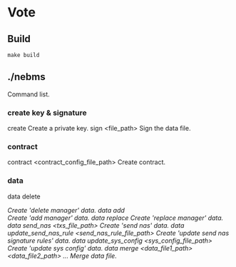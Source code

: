 # Vote

## Build
```
make build
```


## ./nebms

Command list.

### create key & signature
create             Create a private key.
sign <file_path>   Sign the data file.

### contract
contract <contract_config_file_path>                 Create contract.

### data
data delete <address>                                Create 'delete manager' data.
data add <address>                                   Create 'add manager' data.
data replace <oldAddress> <newAddress>               Create 'replace manager' data.
data send_nas <txs_file_path>                        Create 'send nas' data.
data update_send_nas_rule <send_nas_rule_file_path>  Create 'update send nas signature rules' data.
data update_sys_config <sys_config_file_path>        Create 'update sys config' data.
data merge <data_file1_path> <data_file2_path> ...   Merge data file.

